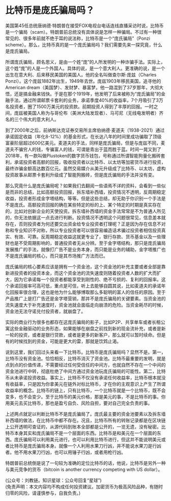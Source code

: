 # 比特币是庞氏骗局吗？

美国第45任总统唐纳德·特朗普在接受FOX电视台电话连线直播采访时说，比特币是一个骗局（scam）。特朗普前总统没有具体说是怎样一种骗局。不过有一种很常见的、很多年前就不绝于耳的说法称，比特币是一个“庞氏骗局”（Ponzi scheme）。那么，比特币真的是一个庞氏骗局吗？我们需要先来一探究竟，什么是庞氏骗局。

所谓庞氏骗局，顾名思义，是由一个姓“庞”的人所发明的一种诈骗手法。实际上，这个姓“庞”的人是一个外国人。具体的说，是一个意大利人。更准确的说，是一个出生在意大利、后来移民美国的美国人。他的全名叫做查尔斯·庞兹（Charles Ponzi）。这个庞兹1882年出生，1949年去世。庞兹1903年移民美国，追寻他的American dream（美国梦）、发财梦、暴富梦。他一路混到了37岁那年，大彻大悟，还是搞金融来钱快。于是在那个1919年，他发明了后来被称为“庞氏骗局”的金融手法，通过所谓邮票卡套利的业务，承诺季度40%的收益率，7个月吸引了3万名投资者，圈了1500万美元的投资款。前期投资人得到了丰厚的回报。一时之间，庞兹被美国人称为与哥伦布（美洲大陆发现者）、马可尼（无线电发明者）齐名的三个伟大的意大利人。

到了2000年之后，前纳斯达克证券交易所主席伯纳德·麦道夫（1938-2021）通过承诺固定收益（年化8-12%）的基金形式，在长达八年的时间里成功骗取了顶级富豪阶层超过600亿美元。麦道夫的手法，同样是庞氏骗局，但是与庞兹不同，麦道夫不骗穷人的钱，专骗富人的钱，可谓是青出于蓝而胜于蓝。时间一晃又到了2018年，有一款叫做Plustoken的数字货币钱包，号称通过所谓智能狗量化搬砖套利，承诺投资者高额的回报，吸收投资者以比特币、以太坊等加密货币进行投资，最终诈骗金额高达数百亿元。虽然交易媒介从美元升级成了比特币、以太坊，虚构投资故事从邮票卡套利升级成了智能狗搬砖，但是庞氏骗局的手法并没有变。

那么究竟什么是庞氏骗局呢？如果我们去翻阅一些语焉不详的资料，会看到一些似是而非的总结，比如高额投资回报，拆东墙补西墙，投资情况不透明，反周期稳定收益，投资者形成金字塔结构，等等。但是这些总结，却无助于你识别一个手法是不是庞氏。高额投资回报的确在某些特定的标的上、某个特定的时期是真实存在的，比如对创新企业的天使投资。拆东墙补西墙的资金手法常常是不为普通人所见的，你无法依据这一点去进行判断。投资情况不透明这个问题很常见，信息差本就存在，否则投资者为何还要交出资金给专业投资者打理呢？正是因为存在信息不对称和专业知识不对称，所以专业投资者可以很容易编造话术骗过投资者相信投资真实、有效、可靠。反周期稳定收益这就更专业了，银行存款、货币基金以及一些理财也是不受周期影响的，普通投资者无从分辨。至于金字塔结构，那只是庞氏骗局发展推广的手法，就像打广告不是业务本身，而只能是业务的辅助，金字塔推广也不是庞氏骗局的核心，而只是其市场推广方法而已。

庞氏骗局的核心要素应该是拥有一个资金池，这个资金池的补充主要或者全部是靠新进投资者的投资本金，而这个资金池的流失速度则随着投资者人数的扩大而扩大，因为它承诺每一个投资者都能享受到刚性的、绝不亏损的、复利的回报率。这个承诺回报率可高可低，重点是可信，听上去能够自圆其说，比如麦道夫的承诺年化回报率很合理，这也是他为什么能够博取那么多聪明的富人的信任的原因。至于产品推广上是打广告还是金字塔营销，那并不是庞氏骗局的关键要素。当资金池的流失速度大于补充速度时，资金池就会面临走向崩溃的危险。当资金耗尽的时候，资金池无法守诺兑付投资者，就崩盘了。

实际的商业行为很多也都存在这庞氏骗局的影子，比如P2P、共享单车或者长租公寓这些金融驱动的业务形态，如果能够在崩盘之前找到新的现金流补充，或者是新一轮的投资，或者是银行贷款，或者是更多的新客户，那么就可以暂时续命。但是有的时候找到的资金，可能是更大的雷，那就是饮鸩止渴。

说到这里，我们回过头来看一下比特币。比特币是庞氏骗局吗？显然不是。第一，比特币没有资金池。恰恰相反，比特币消灭了资金池。比特币最重要的发明，就是点到点的价值传递，不需要经过任何受信任的中间方，也就自然不存在一个中间的资金池进行中转，彻底杜绝了中间方通过资金池玩庞氏骗局的可能性。第二，比特币从未承诺投资收益。事实上，比特币不仅没有承诺任何收益率，比特币根本就没有收益率，只是因为你拿美元在链外对标比特币，才在你的主观意识上产生了所谓收益率的概念。比特币的链上，只有比特币，一个比特币就是一个比特币，既不会变多，也不会变少。至于比特币的美元价格，那是美元的事，不是比特币的事。你用美元去买比特币，那也是盈亏自负、风险自担，要对自己完全负责的事。

上述两点就足以判断比特币不是庞氏骗局了。庞氏最主要的资金池要素以及拆东墙补西墙的做法，在比特币中都不存在。况且，比特币所有的转账记录都是在区块链上公开透明可查证的，从源代码到账本全部都是公开的，一览无遗，没有秘密。比特币本身其实和庞氏骗局不是一个层面的东西。比特币是和美元在一个层面的东西。庞氏骗局可以利用美元进行，也可以利用比特币进行，但这并不能说明美元或者比特币是庞氏骗局本身。就像一个人利用水果刀行凶，并不能说水果刀是行凶者。他不用水果刀行凶，也可以用锤子行凶，或者用枪行凶。

特朗普前总统倒是说了一句较为准确的定位比特币的话，他说，比特币是另外一种与美元竞争的货币（bitcoin is another currency competing with US dollar）。

(公众号：刘教链。知识星球：公众号回复“星球”) \
(免责声明：本文内容均不构成任何投资建议。加密货币为极高风险品种，有随时归零的风险，请谨慎参与，自我负责。)
